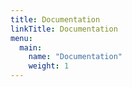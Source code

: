 ```yaml
---
title: Documentation
linkTitle: Documentation
menu:
  main:
    name: "Documentation"
    weight: 1
---
```

